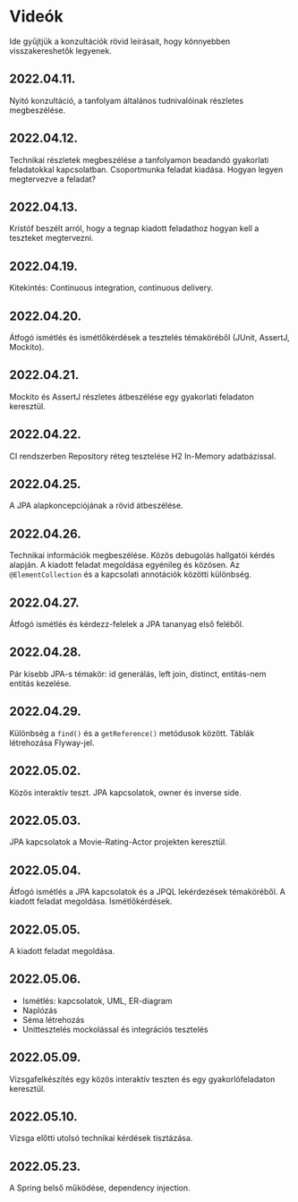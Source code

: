 # Videók

Ide gyűjtjük a konzultációk rövid leírásait, hogy könnyebben visszakereshetők legyenek.

## 2022.04.11.

Nyitó konzultáció, a tanfolyam általános tudnivalóinak részletes megbeszélése.

## 2022.04.12.

Technikai részletek megbeszélése a tanfolyamon beadandó gyakorlati feladatokkal kapcsolatban. Csoportmunka feladat kiadása. Hogyan legyen megtervezve a feladat?

## 2022.04.13.

Kristóf beszélt arról, hogy a tegnap kiadott feladathoz hogyan kell a teszteket megtervezni.

## 2022.04.19.

Kitekintés: Continuous integration, continuous delivery.

## 2022.04.20.

Átfogó ismétlés és ismétlőkérdések a tesztelés témaköréből (JUnit, AssertJ, Mockito).

## 2022.04.21.

Mockito és AssertJ részletes átbeszélése egy gyakorlati feladaton keresztül. 

## 2022.04.22.

CI rendszerben Repository réteg tesztelése H2 In-Memory adatbázissal.

## 2022.04.25.

A JPA alapkoncepciójának a rövid átbeszélése.

## 2022.04.26.

Technikai információk megbeszélése. Közös debugolás hallgatói kérdés alapján. A kiadott feladat megoldása egyénileg és közösen. Az `@ElementCollection` és a kapcsolati annotációk közötti különbség.

## 2022.04.27.

Átfogó ismétlés és kérdezz-felelek a JPA tananyag első feléből.

## 2022.04.28.

Pár kisebb JPA-s témakör: id generálás, left join, distinct, entitás-nem entitás kezelése.

## 2022.04.29.

Különbség a `find()` és a `getReference()` metódusok között. Táblák létrehozása Flyway-jel.

## 2022.05.02.

Közös interaktív teszt. JPA kapcsolatok, owner és inverse side.

## 2022.05.03.

JPA kapcsolatok a Movie-Rating-Actor projekten keresztül.

## 2022.05.04.

Átfogó ismétlés a JPA kapcsolatok és a JPQL lekérdezések témaköréből. A kiadott feladat megoldása. Ismétlőkérdések.

## 2022.05.05.

A kiadott feladat megoldása.

## 2022.05.06.

* Ismétlés: kapcsolatok, UML, ER-diagram
* Naplózás
* Séma létrehozás
* Unittesztelés mockolással és integrációs tesztelés

## 2022.05.09.

Vizsgafelkészítés egy közös interaktív teszten és egy gyakorlófeladaton keresztül.

## 2022.05.10.

Vizsga előtti utolsó technikai kérdések tisztázása.

## 2022.05.23.

A Spring belső működése, dependency injection.
